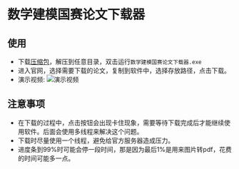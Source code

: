 # 数学建模国赛论文下载器
## 使用
- 下载[压缩包](https://github.com/FengX3643/Mathematical_Modeling_Paper_Download/releases/download/1/default.zip)，解压到任意目录，双击运行`数学建模国赛论文下载器.exe`
- 进入官网，选择需要下载的论文，复制到软件中，选择存放路径，点击下载。
- 演示视频:
  ![演示视频](使用方法.gif)
## 注意事项

- 在下载的过程中，点击按钮会出现卡住现象，需要等待下载完成后才能继续使用软件。后面会使用多线程来解决这个问题。
- 下载时尽量使用一个线程，避免给官方服务器造成压力。
- 进度条到99%时可能会停一段时间，那是因为最后1%是用来图片转pdf，花费的时间可能多一点。